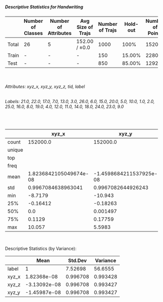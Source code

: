 ##### Descriptive Statistics for Handwriting


|       |   Number of Classes |   Number of Attributes |   Avg Size of Trajs |   Number of Trajs | Hold-out   |   Number of Points |   Longest Size |   Shortest Size |
|-------|---------------------|------------------------|---------------------|-------------------|------------|--------------------|----------------|-----------------|
| Total | 26                  | 5                      | 152.00 / ±0.0       | 1000              | 100%       |             152000 |            152 |             152 |
| Train | -                   | -                      | -                   | 150               | 15.00%     |              22800 |            152 |             152 |
| Test  | -                   | -                      | -                   | 850               | 85.00%     |             129200 |            152 |             152 |

&nbsp;

###### Attributes: xyz_x, xyz_y, xyz_z, tid, label


###### Labels: 21.0, 22.0, 17.0, 7.0, 13.0, 3.0, 26.0, 6.0, 15.0, 20.0, 5.0, 10.0, 1.0, 2.0, 25.0, 16.0, 8.0, 19.0, 4.0, 12.0, 11.0, 14.0, 18.0, 24.0, 23.0, 9.0

&nbsp;

|        | xyz_x                  | xyz_y                   | xyz_z                  | label   |
|--------|------------------------|-------------------------|------------------------|---------|
| count  | 152000.0               | 152000.0                | 152000.0               | 152000  |
| unique |                        |                         |                        | 26      |
| top    |                        |                         |                        | 22.0    |
| freq   |                        |                         |                        | 8056    |
| mean   | 1.8236842105049674e-08 | -1.4598684211537925e-08 | -3.130921052806192e-08 |         |
| std    | 0.9967084638963041     | 0.9967082644926243      | 0.996708266940856      |         |
| min    | -8.7179                | -10.943                 | -7.985                 |         |
| 25%    | -0.16412               | -0.18263                | -0.15637               |         |
| 50%    | 0.0                    | 0.001497                | -0.017546              |         |
| 75%    | 0.1129                 | 0.17759                 | 0.13876                |         |
| max    | 10.057                 | 5.5983                  | 6.4106                 |         |

&nbsp;

Descriptive Statistics (by Variance): 


|       |         Mean |   Std.Dev |   Variance |
|-------|--------------|-----------|------------|
| label |  1           |  7.52698  |  56.6555   |
| xyz_x |  1.82368e-08 |  0.996708 |   0.993428 |
| xyz_z | -3.13092e-08 |  0.996708 |   0.993427 |
| xyz_y | -1.45987e-08 |  0.996708 |   0.993427 |

&nbsp;

